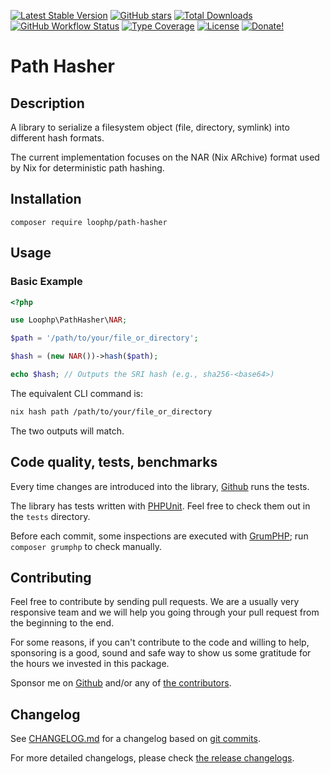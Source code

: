 [![Latest Stable Version][latest stable version]][1]
[![GitHub stars][github stars]][1] [![Total Downloads][total downloads]][1]
[![GitHub Workflow Status][github workflow status]][2]
[![Type Coverage][type coverage]][4] [![License][license]][1]
[![Donate!][donate github]][5]

# Path Hasher

## Description

A library to serialize a filesystem object (file, directory, symlink) into
different hash formats.

The current implementation focuses on the NAR (Nix ARchive) format used by Nix
for deterministic path hashing.

## Installation

`composer require loophp/path-hasher`

## Usage

### Basic Example

```php
<?php

use Loophp\PathHasher\NAR;

$path = '/path/to/your/file_or_directory';

$hash = (new NAR())->hash($path);

echo $hash; // Outputs the SRI hash (e.g., sha256-<base64>)
```

The equivalent CLI command is:

```bash
nix hash path /path/to/your/file_or_directory
```

The two outputs will match.

## Code quality, tests, benchmarks

Every time changes are introduced into the library, [Github][2] runs the tests.

The library has tests written with [PHPUnit][35]. Feel free to check them out in
the `tests` directory.

Before each commit, some inspections are executed with [GrumPHP][36]; run
`composer grumphp` to check manually.

## Contributing

Feel free to contribute by sending pull requests. We are a usually very
responsive team and we will help you going through your pull request from the
beginning to the end.

For some reasons, if you can't contribute to the code and willing to help,
sponsoring is a good, sound and safe way to show us some gratitude for the hours
we invested in this package.

Sponsor me on [Github][5] and/or any of [the contributors][6].

## Changelog

See [CHANGELOG.md][43] for a changelog based on [git commits][44].

For more detailed changelogs, please check [the release changelogs][45].

[1]: https://packagist.org/packages/loophp/path-hasher
[2]: https://github.com/loophp/path-hasher/actions
[4]: https://shepherd.dev/github/loophp/path-hasher
[5]: https://github.com/sponsors/drupol
[6]: https://github.com/loophp/path-hasher/graphs/contributors
[latest stable version]:
  https://img.shields.io/packagist/v/loophp/path-hasher.svg?style=flat-square
[github stars]:
  https://img.shields.io/github/stars/loophp/path-hasher.svg?style=flat-square
[total downloads]:
  https://img.shields.io/packagist/dt/loophp/path-hasher.svg?style=flat-square
[github workflow status]:
  https://img.shields.io/github/actions/workflow/status/loophp/path-hasher/tests.yml?branch=main&style=flat-square
[type coverage]:
  https://img.shields.io/badge/dynamic/json?style=flat-square&color=color&label=Type%20coverage&query=message&url=https%3A%2F%2Fshepherd.dev%2Fgithub%2Floophp%2Fpath-hasher%2Fcoverage
[license]:
  https://img.shields.io/packagist/l/loophp/path-hasher.svg?style=flat-square
[donate github]:
  https://img.shields.io/badge/Sponsor-Github-brightgreen.svg?style=flat-square
[donate paypal]:
  https://img.shields.io/badge/Sponsor-Paypal-brightgreen.svg?style=flat-square
[34]: https://github.com/loophp/path-hasher/issues
[35]: https://www.phpunit.de/
[36]: https://github.com/phpro/grumphp
[38]: https://github.com/phpstan/phpstan
[39]: https://github.com/vimeo/psalm
[43]: https://github.com/loophp/path-hasher/blob/main/CHANGELOG.md
[44]: https://github.com/loophp/path-hasher/commits/main
[45]: https://github.com/loophp/path-hasher/releases
[48]: https://www.php.net/cachingiterator
[49]: https://www.php.net/generator
